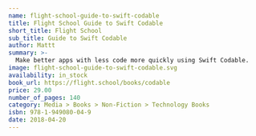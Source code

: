 ```yaml
---
name: flight-school-guide-to-swift-codable
title: Flight School Guide to Swift Codable
short_title: Flight School
sub_title: Guide to Swift Codable
author: Mattt
summary: >-
  Make better apps with less code more quickly using Swift Codable.
image: flight-school-guide-to-swift-codable.svg
availability: in_stock
book_url: https://flight.school/books/codable
price: 29.00
number_of_pages: 140
category: Media > Books > Non-Fiction > Technology Books
isbn: 978-1-949080-04-9
date: 2018-04-20
---
```


